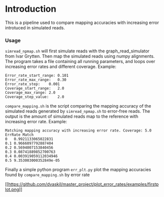 # Introduction

This is a pipeline used to compare mapping accuracies with increasing error introtuced in simulated reads.

### Usage

`simread_npmap.sh` will first simulate reads with the graph_read_simulator from Ivar Grytten. Then map the simulated reads using numpy alignments.
The program takes a file containing all running parameters, and loops over increasing error rates and different coverage. Example:
```
Error_rate_start_range:	0.101
Error_rate_max_range:	0.30
Error_rate_step:	0.001
Coverage_start_range:	2.0
Coverage_max_range:	2.0
Coverage_step_value:	2.0
```

`compare_mapping.sh` is the script comparing the mapping accuracy of the simulated reads generated by `simread_npmap.sh` to error-free reads.
The output is the amount of simulated reads map to the reference with increasing error rate. Example:
```
Matching mapping accuracy with increasing error rate. Coverage: 5.0
ErrRate	Match
0	0.9921133065022831
0.1	0.9666097792887404
0.2	0.5694007153840456
0.3	0.08741889852700763
0.4	0.003919059112034946
0.5	9.353003000352849e-05
```

Finally a simple python program `err_plt.py` plot the mapping accuracies found by `compare_mapping.sh` by error rate

[[https://github.com/dvaskil/master_project/plot_error_rates/examples/firstplot.png]]